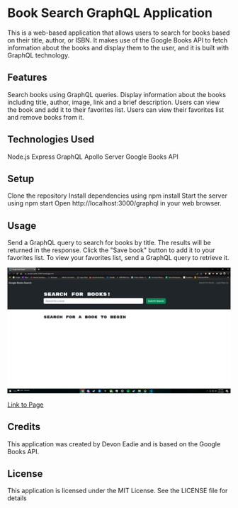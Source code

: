 # Book Search GraphQL Application

This is a web-based application that allows users to search for books based on their title, author, or ISBN. It makes use of the Google Books API to fetch information about the books and display them to the user, and it is built with GraphQL technology.

## Features
Search books using GraphQL queries.
Display information about the books including title, author, image, link and a brief description.
Users can view the book and add it to their favorites list.
Users can view their favorites list and remove books from it.

## Technologies Used
Node.js
Express
GraphQL
Apollo Server
Google Books API

## Setup
Clone the repository
Install dependencies using npm install
Start the server using npm start
Open http://localhost:3000/graphql in your web browser.

## Usage
Send a GraphQL query to search for books by title.
The results will be returned in the response.
Click the "Save book" button to add it to your favorites list.
To view your favorites list, send a GraphQL query to retrieve it.

![Screenshot](Assets/Screenshot%20(8).png)

[Link to Page](https://ancient-earth-33907.herokuapp.com/)

## Credits
This application was created by Devon Eadie and is based on the Google Books API.

## License
This application is licensed under the MIT License. See the LICENSE file for details
